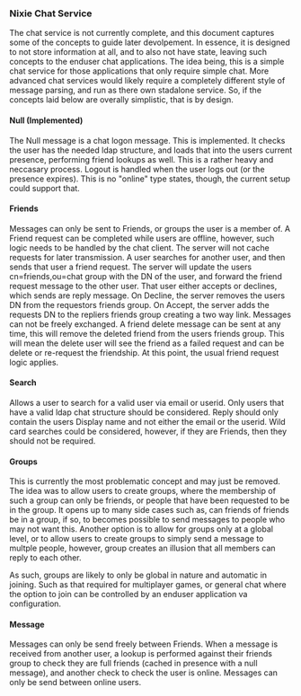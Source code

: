 ### Nixie Chat Service

The chat service is not currently complete, and this document captures some of the concepts to guide later devolpement.  In essence, it is designed to not store information at all,  and to also not have state, leaving such concepts to the enduser chat applications.  The idea being, this is a simple chat service for those applications that only require simple chat.  More advanced chat services would likely require a completely different style of message parsing, and run as there own stadalone service.  So, if the concepts laid below are overally simplistic, that is by design.

#### Null (Implemented)

The Null message is a chat logon message.  This is implemented.  It checks the user has the needed ldap structure, and loads that into the users current presence, performing friend lookups as well.  This is a rather heavy and neccasary process.  Logout is handled when the user logs out (or the presence expires).  This is no "online" type states, though, the current setup could support that.

#### Friends

Messages can only be sent to Friends, or groups the user is a member of.  A Friend request can be completed while users are offline, however, such logic needs to be handled by the chat client.  The server will not cache requests for later transmission.  A user searches for another user, and then sends that user a friend request.  The server will update the users cn=friends,ou=chat group with the DN of the user, and forward the friend request message to the other user.  That user either accepts or declines, which sends are reply message.  On Decline, the server removes the users DN from the requestors friends group.  On Accept, the server adds the requests DN to the repliers friends group creating a two way link.  Messages can not be freely exchanged.  A friend delete message can be sent at any time, this will remove the deleted friend from the users friends group.  This will mean the delete user will see the friend as a failed request and can be delete or re-request the friendship.  At this point, the usual friend request logic applies.

#### Search

Allows a user to search for a valid user via email or userid.  Only users that have a valid ldap chat structure should be considered.  Reply should only contain the users Display name and not either the email or the userid.  Wild card searches could be considered, however, if they are Friends, then they should not be required.

#### Groups

This is currently the most problematic concept and may just be removed.  The idea was to allow users to create groups, where the membership of such a group can only be friends, or people that have been requested to be in the group.  It opens up to many side cases such as, can friends of friends be in a group, if so, to becomes possible to send messages to people who may not want this.  Another option is to allow for groups only at a global level, or to allow users to create groups to simply send a message to multple people, however, group creates an illusion that all members can reply to each other.

As such, groups are likely to only be global in nature and automatic in joining.  Such as that required for multiplayer games, or general chat where the option to join can be controlled by an enduser application va configuration.

#### Message

Messages can only be send freely between Friends.  When a message is received from another user, a lookup is performed against their friends group to check they are full friends (cached in presence with a null message), and another check to check the user is online.  Messages can only be send between online users.
